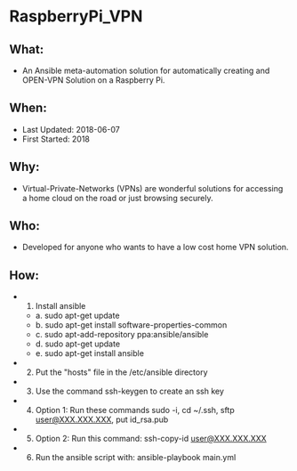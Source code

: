 # RaspberryPi_VPN

## What: 
   - An Ansible meta-automation solution for automatically creating and OPEN-VPN Solution on a Raspberry Pi.

## When:
   - Last Updated: 2018-06-07
   - First Started: 2018

## Why:
   - Virtual-Private-Networks (VPNs) are wonderful solutions for accessing a home cloud on the road or just browsing securely. 

## Who: 
   - Developed for anyone who wants to have a low cost home VPN solution.

## How:
- 1. Install ansible
    - a. sudo apt-get update
    - b. sudo apt-get install software-properties-common
    - c. sudo apt-add-repository ppa:ansible/ansible
    - d. sudo apt-get update
    - e. sudo apt-get install ansible
- 2. Put the "hosts" file in the /etc/ansible directory
- 3. Use the command ssh-keygen to create an ssh key
- 4. Option 1: Run these commands sudo -i, cd ~/.ssh, sftp user@XXX.XXX.XXX, put id_rsa.pub
- 5. Option 2: Run this command: ssh-copy-id user@XXX.XXX.XXX
- 6. Run the ansible script with: ansible-playbook main.yml
